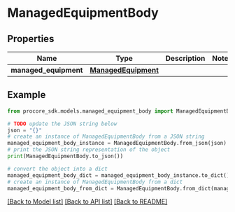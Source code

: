 # ManagedEquipmentBody


## Properties

Name | Type | Description | Notes
------------ | ------------- | ------------- | -------------
**managed_equipment** | [**ManagedEquipment**](ManagedEquipment.md) |  | 

## Example

```python
from procore_sdk.models.managed_equipment_body import ManagedEquipmentBody

# TODO update the JSON string below
json = "{}"
# create an instance of ManagedEquipmentBody from a JSON string
managed_equipment_body_instance = ManagedEquipmentBody.from_json(json)
# print the JSON string representation of the object
print(ManagedEquipmentBody.to_json())

# convert the object into a dict
managed_equipment_body_dict = managed_equipment_body_instance.to_dict()
# create an instance of ManagedEquipmentBody from a dict
managed_equipment_body_from_dict = ManagedEquipmentBody.from_dict(managed_equipment_body_dict)
```
[[Back to Model list]](../README.md#documentation-for-models) [[Back to API list]](../README.md#documentation-for-api-endpoints) [[Back to README]](../README.md)


